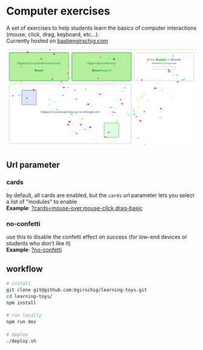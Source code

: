 # Computer exercises
A set of exercises to help students learn the basics of computer interactions (mouse, click, drag, keyboard, etc...).  
Currently hosted on [bastiengirschig.com](https://projects.bastiengirschig.com/exercices)

<img src="./documentation/screenshot.png" alt="screenshot of the website" style="max-height:80vh"/>


## Url parameter
### cards
by default, all cards are enabled, but the `cards` url parameter lets you select a list of "modules" to enable  
**Example**: [?cards=mouse-over,mouse-click,drag-basic](https://projects.bastiengirschig.com/exercices/?cards=mouse-over,mouse-click,drag-basic)

### no-confetti
use this to disable the confetti effect on success (for low-end devices or students who don't like it)  
**Example**: [?no-confetti](https://projects.bastiengirschig.com/exercices/?no-confetti)


## workflow
``` bash
# install
git clone git@github.com:bgirschig/learning-toys.git
cd learning-toys/
npm install

# run locally
npm run dev

# deploy
./deploy.sh
```